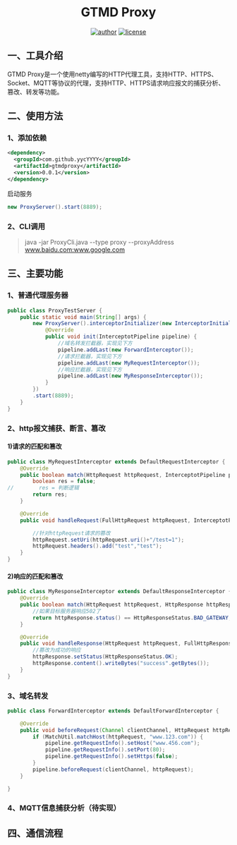 <div align="center">
  <h1>GTMD Proxy</h1>
  <p>

[![author](https://img.shields.io/badge/author-yycYYYY-brightgreen)](https://github.com/yycYYYY)
[![license](https://img.shields.io/github/license/yycYYYY/gtmdproxy.svg)](https://opensource.org/licenses/MIT)

  </p>
</div>

## 一、工具介绍
GTMD Proxy是一个使用netty编写的HTTP代理工具，支持HTTP、HTTPS、Socket、MQTT等协议的代理，支持HTTP、HTTPS请求响应报文的捕获分析、篡改、转发等功能。

## 二、使用方法
### 1、添加依赖
```xml
<dependency>
  <groupId>com.github.yycYYYY</groupId>
  <artifactId>gtmdproxy</artifactId>
  <version>0.0.1</version>
</dependency>
```
启动服务
```java
new ProxyServer().start(8889);
```

### 2、CLI调用
> java -jar ProxyCli.java --type proxy --proxyAddress www.baidu.com:www.google.com

## 三、主要功能
### 1、普通代理服务器

```java
public class ProxyTestServer {
    public static void main(String[] args) {
        new ProxyServer().interceptorInitializer(new InterceptorInitializer(){
            @Override
            public void init(InterceptotPipeline pipeline) {
                //域名转发拦截器，实现见下方
                pipeline.addLast(new ForwardInterceptor());
                //请求拦截器，实现见下方
                pipeline.addLast(new MyRequestInterceptor());
                //响应拦截器，实现见下方
                pipeline.addLast(new MyResponseInterceptor());
            }
        })
        .start(8889);
    }
}
```
### 2、http报文捕获、断言、篡改
#### 1)请求的匹配和篡改
```java
public class MyRequestInterceptor extends DefaultRequestInterceptor {
    @Override
    public boolean match(HttpRequest httpRequest, InterceptotPipeline pipeline) {
        boolean res = false;
//        res = 判断逻辑
        return res;
    }

    @Override
    public void handleRequest(FullHttpRequest httpRequest, InterceptotPipeline pipeline) {

        //针对httpRequest请求的篡改
        httpRequest.setUri(httpRequest.uri()+"/test=1");
        httpRequest.headers().add("test","test");
    }
}
```

#### 2)响应的匹配和篡改
```java
public class MyResponseInterceptor extends DefaultResponseInterceptor {
    @Override
    public boolean match(HttpRequest httpRequest, HttpResponse httpResponse, InterceptotPipeline pipeline) {
        //如果目标服务器响应502了
        return httpResponse.status() == HttpResponseStatus.BAD_GATEWAY;
    }

    @Override
    public void handleResponse(HttpRequest httpRequest, FullHttpResponse httpResponse, InterceptotPipeline pipeline) {
        //篡改为成功的响应
        httpResponse.setStatus(HttpResponseStatus.OK);
        httpResponse.content().writeBytes("success".getBytes());
    }
}
```

### 3、域名转发

```java
public class ForwardInterceptor extends DefaultForwardInterceptor {

    @Override
    public void beforeRequest(Channel clientChannel, HttpRequest httpRequest, InterceptotPipeline pipeline) throws Exception {
        if (MatchUtil.matchHost(httpRequest, "www.123.com")) {
            pipeline.getRequestInfo().setHost("www.456.com");
            pipeline.getRequestInfo().setPort(80);
            pipeline.getRequestInfo().setHttps(false);
        }
        pipeline.beforeRequest(clientChannel, httpRequest);
    }

}
```
### 4、MQTT信息捕获分析（待实现）

## 四、通信流程


